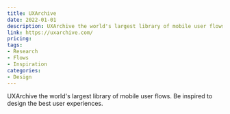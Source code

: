```yaml
---
title: UXArchive
date: 2022-01-01
description: UXArchive the world's largest library of mobile user flows. Be inspired to design the best user experiences.
link: https://uxarchive.com/
pricing:
tags: 
- Research
- Flows
- Inspiration
categories:
- Design
---
```


UXArchive the world's largest library of mobile user flows. Be inspired to design the best user experiences.
